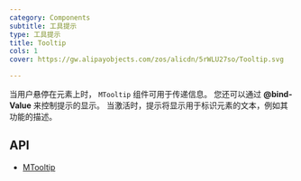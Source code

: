 ```yaml
---
category: Components
subtitle: 工具提示
type: 工具提示
title: Tooltip
cols: 1
cover: https://gw.alipayobjects.com/zos/alicdn/5rWLU27so/Tooltip.svg

---
```


当用户悬停在元素上时， `MTooltip` 组件可用于传递信息。 您还可以通过 **@bind-Value** 来控制提示的显示。 当激活时，提示将显示用于标识元素的文本，例如其功能的描述。

## API

- [MTooltip](/docs/api/MTooltip)